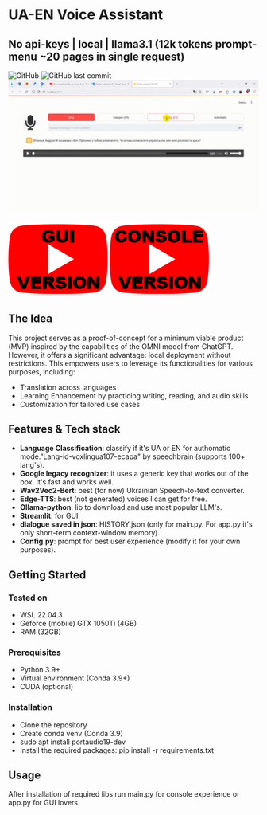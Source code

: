 # UA-EN Voice Assistant 
## No api-keys | local | llama3.1 (12k tokens prompt-menu ~20 pages in single request)
![GitHub](https://img.shields.io/github/license/Katashynskyi/Voice_assistant_UA_EN)
![GitHub last commit](https://img.shields.io/github/last-commit/Katashynskyi/Voice_assistant_UA_EN)
![Gif](data/media/gif.gif)


[![GUI version](data/media/GUI_V.png)](https://youtu.be/iw9P4Y7KXI4)
[![Console version](data/media/CONSOLE_V.png)](https://youtu.be/c-8Z4qzOcII)

## The Idea
This project serves as a proof-of-concept for a minimum viable product (MVP) inspired by the capabilities of the OMNI model from ChatGPT. However, it offers a significant advantage: local deployment without restrictions. This empowers users to leverage its functionalities for various purposes, including:
- Translation across languages
- Learning Enhancement by practicing writing, reading, and audio skills
- Customization for tailored use cases

## Features & Tech stack

- **Language Classification**: classify if it's UA or EN for authomatic mode."Lang-id-voxlingua107-ecapa" by speechbrain (supports 100+ lang's).
- **Google legacy recognizer**: it uses a generic key that works out of the box. It's fast and works well.
- **Wav2Vec2-Bert**: best (for now) Ukrainian Speech-to-text converter.
- **Edge-TTS**: best (not generated) voices I can get for free.
- **Ollama-python**: lib to download and use most popular LLM's.
- **Streamlit**: for GUI.
- **dialogue saved in json**: HISTORY.json (only for main.py. For app.py it's only short-term context-window memory).
- **Config.py**: prompt for best user experience (modify it for your own purposes).


## Getting Started
### Tested on
- WSL 22.04.3
- Geforce (mobile) GTX 1050Ti (4GB)
- RAM (32GB)
### Prerequisites
- Python 3.9+
- Virtual environment (Conda 3.9+)
- CUDA (optional)
### Installation

- Clone the repository
- Create conda venv (Conda 3.9)
- sudo apt install portaudio19-dev
- Install the required packages: pip install -r requirements.txt

## Usage

After installation of required libs run main.py for console experience or app.py for GUI lovers.

